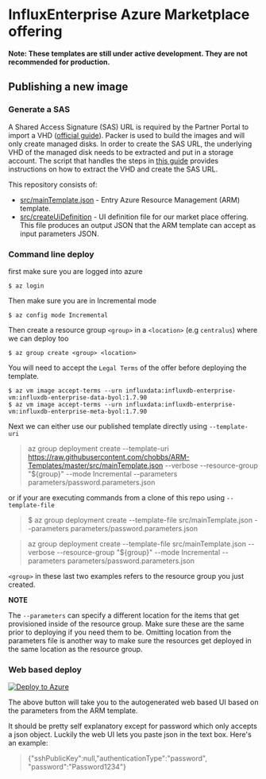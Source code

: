 # InfluxEnterprise Azure Marketplace offering

__Note: These templates are still under active development. They are not recommended for production.__

## Publishing a new image

### Generate a SAS

A Shared Access Signature (SAS) URL is required by the Partner Portal to import a VHD ([official guide](https://docs.microsoft.com/en-us/azure/marketplace/cloud-partner-portal/virtual-machine/cpp-get-sas-uri)).
Packer is used to build the images and will only create managed disks.
In order to create the SAS URL, the underlying VHD of the managed disk needs to be extracted and put in a storage account.
The  script that handles the steps in [this guide](https://docs.microsoft.com/en-us/azure/virtual-machines/scripts/virtual-machines-linux-cli-sample-copy-managed-disks-vhd) provides instructions on how to extract the VHD and create the SAS URL.

This repository consists of:

* [src/mainTemplate.json](src/mainTemplate.json) - Entry Azure Resource Management (ARM) template.
* [src/createUiDefinition](src/createUiDefinition.json) - UI definition file for our market place offering. This file produces an output JSON that the ARM template can accept as input parameters JSON.

### Command line deploy

first make sure you are logged into azure

```shell
$ az login
```

Then make sure you are in Incremental mode

```shell
$ az config mode Incremental
```

Then create a resource group `<group>` in a `<location>` (e.g `centralus`) where we can deploy too

```shell
$ az group create <group> <location>
```
You will need to accept the `Legal Terms` of the offer before deploying the template. 

```shell
$ az vm image accept-terms --urn influxdata:influxdb-enterprise-vm:influxdb-enterprise-data-byol:1.7.90
$ az vm image accept-terms --urn influxdata:influxdb-enterprise-vm:influxdb-enterprise-meta-byol:1.7.90
```

Next we can either use our published template directly using `--template-uri`

> az group deployment create --template-uri https://raw.githubusercontent.com/chobbs/ARM-Templates/master/src/mainTemplate.json --verbose --resource-group "${group}" --mode Incremental --parameters parameters/password.parameters.json

or if your are executing commands from a clone of this repo using `--template-file`

> $ az group deployment create --template-file src/mainTemplate.json --parameters parameters/password.parameters.json

> az group deployment create --template-file src/mainTemplate.json --verbose --resource-group "${group}" --mode Incremental --parameters parameters/password.parameters.json

`<group>` in these last two examples refers to the resource group you just created.

**NOTE**

The `--parameters` can specify a different location for the items that get provisioned inside of the resource group. Make sure these are the same prior to deploying if you need them to be. Omitting location from the parameters file is another way to make sure the resources get deployed in the same location as the resource group.

### Web based deploy

<a href="https://portal.azure.com/#create/Microsoft.Template/uri/https%3A%2F%2Fraw.githubusercontent.com%2Fchobbs%2FARM-Templates%2Fmaster%2Fsrc%2FmainTemplate.json" target="_blank">
   <img alt="Deploy to Azure" src="http://azuredeploy.net/deploybutton.png"/>
</a>

The above button will take you to the autogenerated web based UI based on the parameters from the ARM template.

It should be pretty self explanatory except for password which only accepts a json object. Luckily the web UI lets you paste json in the text box. Here's an example:

> {"sshPublicKey":null,"authenticationType":"password", "password":"Password1234"}

